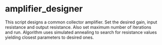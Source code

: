 # amplifier_designer

This script designs a common collector amplifier. Set the desired gain, input resistance and output resistance. 
Also set maximum number of iterations and run. Algorithm uses simulated annealing to search for resistance values
yielding closest parameters to desired ones.
